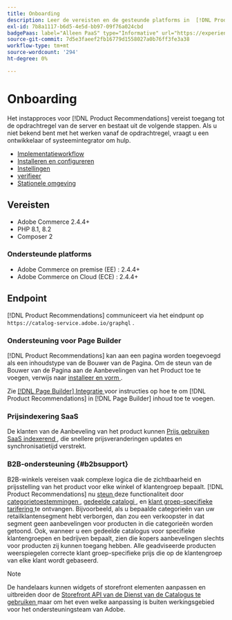 ```yaml
---
title: Onboarding
description: Leer de vereisten en de gesteunde platforms in  [!DNL Product Recommendations].
exl-id: 7b8a1117-b6d5-4e5d-bb97-09f76a024cbd
badgePaas: label="Alleen PaaS" type="Informative" url="https://experienceleague.adobe.com/nl/docs/commerce/user-guides/product-solutions" tooltip="Is alleen van toepassing op Adobe Commerce op Cloud-projecten (door Adobe beheerde PaaS-infrastructuur) en op projecten in het veld."
source-git-commit: 7d5e3faeef2fb16779d1558027a0b76ff3fe3a38
workflow-type: tm+mt
source-wordcount: '294'
ht-degree: 0%

---
```


# Onboarding

Het instapproces voor [!DNL Product Recommendations] vereist toegang tot de opdrachtregel van de server en bestaat uit de volgende stappen. Als u niet bekend bent met het werken vanaf de opdrachtregel, vraagt u een ontwikkelaar of systeemintegrator om hulp.

- [Implementatieworkflow](implementation-workflow.md)
- [Installeren en configureren](install-configure.md)
- [Instellingen](settings.md)
- [ verifieer ](https://developer.adobe.com/commerce/services/shared-services/storefront-events/collector/verify/)
- [Stationele omgeving](staging-environment.md)

## Vereisten

- Adobe Commerce 2.4.4+
- PHP 8.1, 8.2
- Composer 2

### Ondersteunde platforms

- Adobe Commerce on premise (EE) : 2.4.4+
- Adobe Commerce on Cloud (ECE) : 2.4.4+

## Endpoint

[!DNL Product Recommendations] communiceert via het eindpunt op `https://catalog-service.adobe.io/graphql` .

### Ondersteuning voor Page Builder

[!DNL Product Recommendations] kan aan een pagina worden toegevoegd als een inhoudstype van de Bouwer van de Pagina. Om de steun van de Bouwer van de Pagina aan de Aanbevelingen van het Product toe te voegen, verwijs naar [ installeer en vorm ](install-configure.md).

Zie [[!DNL Page Builder]  Integratie ](page-builder.md) voor instructies op hoe te om [!DNL Product Recommendations] in [!DNL Page Builder] inhoud toe te voegen.

### Prijsindexering SaaS

De klanten van de Aanbeveling van het product kunnen [ Prijs gebruiken SaaS indexerend ](../price-index/price-indexing.md), die snellere prijsveranderingen updates en synchronisatietijd verstrekt.

### B2B-ondersteuning {#b2bsupport}

B2B-winkels vereisen vaak complexe logica die de zichtbaarheid en prijsstelling van het product voor elke winkel of klantengroep bepaalt. [!DNL Product Recommendations] nu [ steun ](release-notes.md) deze functionaliteit door [ categorietoestemmingen ](https://experienceleague.adobe.com/docs/commerce-admin/catalog/categories/category-permissions.html?lang=nl-NL), [ gedeelde catalogi ](https://experienceleague.adobe.com/docs/commerce-admin/b2b/shared-catalogs/catalog-shared.html?lang=nl-NL), en [ klant groep-specifieke tarifering ](https://experienceleague.adobe.com/docs/commerce-admin/catalog/products/pricing/pricing-advanced.html?lang=nl-NL) te ontvangen. Bijvoorbeeld, als u bepaalde categorieën van uw retailklantensegment hebt verborgen, dan zou een verkoopster in dat segment geen aanbevelingen voor producten in die categorieën worden getoond. Ook, wanneer u een gedeelde catalogus voor specifieke klantengroepen en bedrijven bepaalt, zien die kopers aanbevelingen slechts voor producten zij kunnen toegang hebben. Alle geadviseerde producten weerspiegelen correcte klant groep-specifieke prijs die op de klantengroep van elke klant wordt gebaseerd.

>[!NOTE]
>
>De handelaars kunnen widgets of storefront elementen aanpassen en uitbreiden door de [ Storefront API van de Dienst van de Catalogus te gebruiken ](../catalog-service/overview.md) maar om het even welke aanpassing is buiten werkingsgebied voor het ondersteuningsteam van Adobe.
